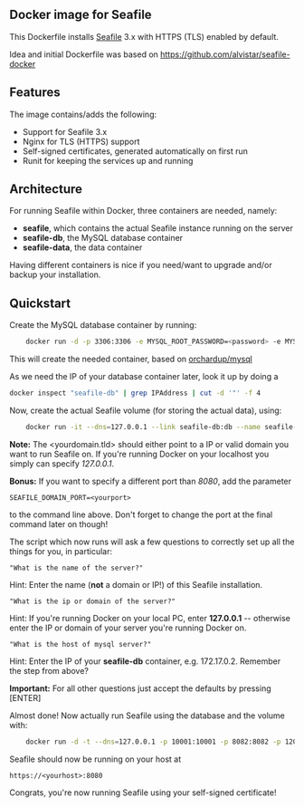 Docker image for Seafile
--------------------

This Dockerfile installs [Seafile](https://www.seafile.com) 3.x with HTTPS (TLS) enabled by default.

Idea and initial Dockerfile was based on https://github.com/alvistar/seafile-docker

## Features

The image contains/adds the following:
- Support for Seafile 3.x
- Nginx for TLS (HTTPS) support
- Self-signed certificates, generated automatically on first run
- Runit for keeping the services up and running

## Architecture

For running Seafile within Docker, three containers are needed, namely:
- **seafile**, which contains the actual Seafile instance running on the server
- **seafile-db**, the MySQL database container
- **seafile-data**, the data container

Having different containers is nice if you need/want to upgrade and/or backup
your installation.

## Quickstart

Create the MySQL database container by running: 
```bash
    docker run -d -p 3306:3306 -e MYSQL_ROOT_PASSWORD=<password> -e MYSQL_DATABASE=seafile -e MYSQL_USER=seafile --name seafile-db orchardup/mysql
```
This will create the needed container, based on [orchardup/mysql](https://index.docker.io/u/orchardup/mysql/)

As we need the IP of your database container later, look it up by doing a

```bash
docker inspect "seafile-db" | grep IPAddress | cut -d '"' -f 4
```

Now, create the actual Seafile volume (for storing the actual data), using:

```bash
    docker run -it --dns=127.0.0.1 --link seafile-db:db --name seafile-data -e SEAFILE_DOMAIN_NAME=<yourdomain.tld> x86dev/docker-seafile /sbin/my_init -- bootstrap
```

**Note:** The <yourdomain.tld> should either point to a IP or valid domain you want to run Seafile on. If you're running Docker on
your localhost you simply can specify _127.0.0.1_.

**Bonus:** If you want to specify a different port than _8080_, add the parameter
```
SEAFILE_DOMAIN_PORT=<yourport>
```
to the command line above. Don't forget to change the port at the final command later on though! 

The script which now runs will ask a few questions to correctly set up all the things for you, in particular:
```
"What is the name of the server?"
```
Hint: Enter the name (**not** a domain or IP!) of this Seafile installation.

```
"What is the ip or domain of the server?"
```
Hint: If you're running Docker on your local PC, enter **127.0.0.1** -- otherwise enter the IP or
domain of your server you're running Docker on.

```
"What is the host of mysql server?"
```
Hint: Enter the IP of your **seafile-db** container, e.g. 172.17.0.2. Remember the step from above?

**Important:** For all other questions just accept the defaults by pressing [ENTER]

Almost done! Now actually run Seafile using the database and the volume with:

```bash
    docker run -d -t --dns=127.0.0.1 -p 10001:10001 -p 8082:8082 -p 12001:12001 -p 8080:8080 --volumes-from seafile-data --link seafile-db:db --name seafile x86dev/docker-seafile
```

Seafile should now be running on your host at 

```
https://<yourhost>:8080
```

Congrats, you're now running Seafile using your self-signed certificate!
